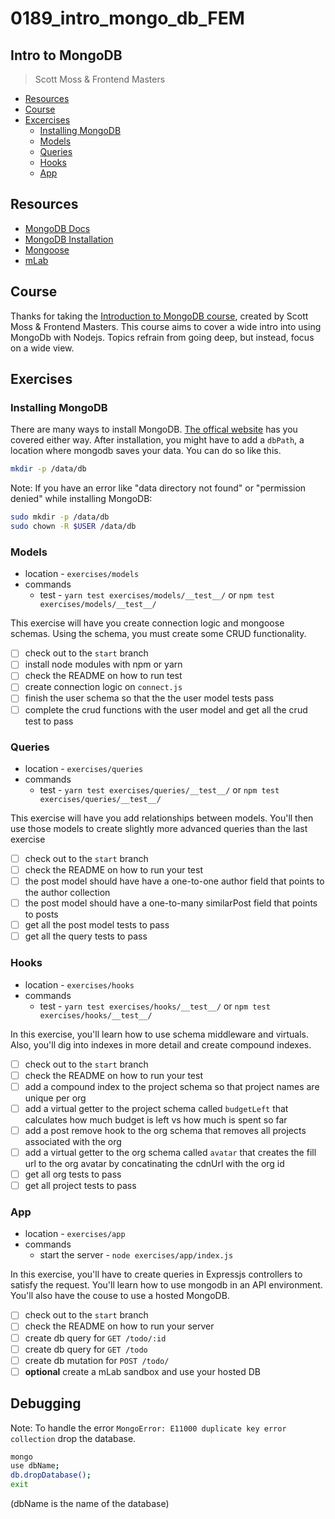 # 0189_intro_mongo_db_FEM

## Intro to MongoDB
> Scott Moss & Frontend Masters

- [Resources](#resources)
- [Course](#course)
- [Excercises](#excercises)
  - [Installing MongoDB](#installing-mongodb)
  - [Models](#models)
  - [Queries](#queries)
  - [Hooks](#hooks)
  - [App](#app)

## Resources
* [MongoDB Docs](https://docs.mongodb.com/)
* [MongoDB Installation](https://www.mongodb.com/download-center#community)
* [Mongoose](https://mongoosejs.com/docs/guide.html)
* [mLab](https://mlab.com/)

## Course
Thanks for taking the [Introduction to MongoDB course](https://frontendmasters.com/courses/mongodb/), created by Scott Moss & Frontend Masters. This course aims to cover a wide intro into using MongoDb with Nodejs. Topics refrain from going deep, but instead, focus on a wide view.

## Exercises

### Installing MongoDB
There are many ways to install MongoDB. [The offical website](https://www.mongodb.com/download-center#community) has you covered either way. After installation, you might have to add a `dbPath`, a location where mongodb saves your data. You can do so like this.
```bash
mkdir -p /data/db
```
Note: If you have an error like "data directory not found" or "permission denied" while installing MongoDB:
```bash
sudo mkdir -p /data/db
sudo chown -R $USER /data/db
```

### Models
* location - `exercises/models`
* commands
  * test - `yarn test exercises/models/__test__/` or `npm test exercises/models/__test__/`

This exercise will have you create connection logic and mongoose schemas. Using the schema, you must create some CRUD functionality.

- [ ] check out to the `start` branch
- [ ] install node modules with npm or yarn
- [ ] check the README on how to run test
- [ ] create connection logic on `connect.js`
- [ ] finish the user schema so that the the user model tests pass
- [ ] complete the crud functions with the user model and get all the crud test to pass 

### Queries
* location - `exercises/queries`
* commands
  * test - `yarn test exercises/queries/__test__/` or `npm test exercises/queries/__test__/`

This exercise will have you add relationships between models. You'll then use those models to create slightly more advanced queries than the last exercise

- [ ] check out to the `start` branch
- [ ] check the README on how to run your test
- [ ] the post model should have have a one-to-one author field that points to the author collection
- [ ] the post model should have a one-to-many similarPost field that points to posts
- [ ] get all the post model tests to pass
- [ ] get all the query tests to pass

### Hooks
* location - `exercises/hooks`
* commands
  * test - `yarn test exercises/hooks/__test__/` or `npm test exercises/hooks/__test__/`

In this exercise, you'll learn how to use schema middleware and virtuals. Also, you'll dig into indexes in more detail and create compound indexes.

- [ ] check out to the `start` branch
- [ ] check the README on how to run your test
- [ ] add a compound index to the project schema so that project names are unique per org
- [ ] add a virtual getter to the project schema called `budgetLeft` that calculates how much budget is left vs how much is spent so far
- [ ] add a post remove hook to the org schema that removes all projects associated with the org
- [ ] add a virtual getter to the org schema called `avatar` that creates the fill url to the org avatar by concatinating the cdnUrl with the org id
- [ ] get all org tests to pass
- [ ] get all project tests to pass

### App
* location - `exercises/app`
* commands
  * start the server - `node exercises/app/index.js`

In this exercise, you'll have to create queries in Expressjs controllers to satisfy the request. You'll learn how to use mongodb in an API environment. You'll also have the couse to use a hosted MongoDB.

- [ ] check out to the `start` branch
- [ ] check the README on how to run your server
- [ ] create db query for `GET /todo/:id`
- [ ] create db query for `GET /todo`
- [ ] create db mutation for `POST /todo/`
- [ ] **optional** create a mLab sandbox and use your hosted DB

## Debugging
Note: To handle the error `MongoError: E11000 duplicate key error collection` drop the database.

```bash
mongo
use dbName;
db.dropDatabase();
exit
```

(dbName is the name of the database)
